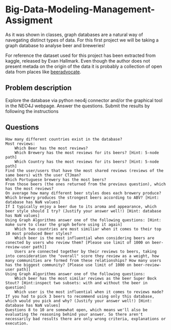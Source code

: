 # Big-Data-Modeling-Management-Assigment

As it was shown in classes, graph databases are a natural way of navegating distinct types of data. For this first project we will be taking a graph database to analyse beer and breweries!

For reference the dataset used for this project has been extracted from kaggle, released by Evan Hallmark. Even though the author does not present metada on the origin of the data it is probably a collection of open data from places like [beeradvocate](https://www.beeradvocate.com/).

## Problem description

Explore the database via python neo4j connector and/or the graphical tool in the NEO4J webpage. Answer the questions. Submit the results by following the instructions

## Questions

    How many different countries exist in the database?
    Most reviews:
        Which Beer has the most reviews?
        Which Brewery has the most reviews for its beers? [Hint: 5-node path]
        Which Country has the most reviews for its beers? [Hint: 5-node path]
    Find the user/users that have the most shared reviews (reviews of the same beers) with the user CTJman?
    Which Portuguese brewery has the most beers?
    From those beers (the ones returned from the previous question), which has the most reviews?
    On average how many different beer styles does each brewery produce?
    Which brewery produces the strongest beers according to ABV? [Hint: database has NaN values]
    If I typically enjoy a beer due to its aroma and appearance, which beer style should I try? (Justify your answer well!) [Hint: database has NaN values]
    Using Graph Algorithms answer one of the following questions: [Hint: make sure to clear the graph before using it again]
        Which two countries are most similiar when it comes to their top 10 most produced Beer styles?
        Which beer is the most influential when considering beers are conected by users who review them? [Please use limit of 1000 on beer-review-user path]]
        Users are connected together by their reviews to beers, taking into consideration the "overall" score they review as a weight, how many communities are formed from these relationships? How many users has the biggest community? [Please use limit of 1000 on beer-review-user path]]
    Using Graph Algorithms answer one of the following questions:
        Which beer has the most similar reviews as the beer Super Bock Stout? [Hint:inspect two subsets: with and without the beer in question]
        Which user is the most influential when it comes to reviews made?
    If you had to pick 3 beers to recommend using only this database, which would you pick and why? (Justify your answer well!) [Hint: database has NaN values]
    Questions 8 to 10 are somewhat open, which means we'll also be evaluating the reasoning behind your answer. So there aren't necessarily bad results there are only wrong criteria, explanations or execution. 

